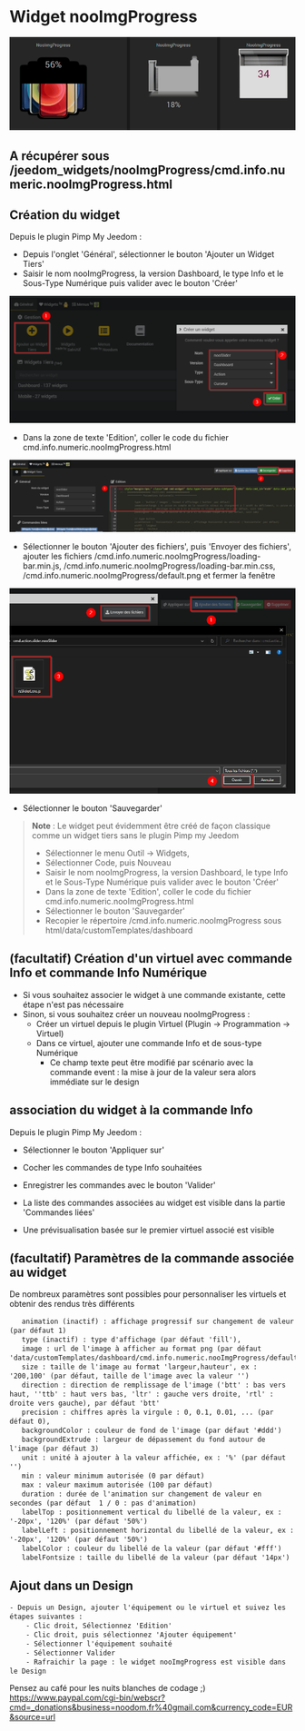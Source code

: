 # Widget nooImgProgress

![](doc/images/nooImgProgress.gif)

## A récupérer sous /jeedom_widgets/nooImgProgress/cmd.info.numeric.nooImgProgress.html

## Création du widget

Depuis le plugin Pimp My Jeedom :

- Depuis l'onglet 'Général', sélectionner le bouton 'Ajouter un Widget Tiers'
- Saisir le nom nooImgProgress, la version Dashboard, le type Info et le Sous-Type Numérique puis valider avec le bouton 'Créer'

![](../nooSlider/doc/images/pimpWidgetCreation.png)

- Dans la zone de texte 'Edition', coller le code du fichier cmd.info.numeric.nooImgProgress.html

![](../nooSlider/doc/images/pimpCodeAdd.png)

- Sélectionner le bouton 'Ajouter des fichiers', puis 'Envoyer des fichiers', ajouter les fichiers /cmd.info.numeric.nooImgProgress/loading-bar.min.js, /cmd.info.numeric.nooImgProgress/loading-bar.min.css, /cmd.info.numeric.nooImgProgress/default.png et fermer la fenêtre

![](../nooSlider/doc/images/pimpjsFileAdd.png)

- Sélectionner le bouton 'Sauvegarder'

>**Note** : Le widget peut évidemment être créé de façon classique comme un widget tiers sans le plugin Pimp my Jeedom
> - Sélectionner le menu Outil -> Widgets,
> - Sélectionner Code, puis Nouveau
> - Saisir le nom nooImgProgress, la version Dashboard, le type Info et le Sous-Type Numérique puis valider avec le bouton 'Créer'
> - Dans la zone de texte 'Edition', coller le code du fichier cmd.info.numeric.nooImgProgress.html
> - Sélectionner le bouton 'Sauvegarder'
> - Recopier le répertoire /cmd.info.numeric.nooImgProgress sous html/data/customTemplates/dashboard


## (facultatif) Création d'un virtuel avec commande Info et commande Info Numérique

- Si vous souhaitez associer le widget à une commande existante, cette étape n'est pas nécessaire
- Sinon, si vous souhaitez créer un nouveau nooImgProgress :
	- Créer un virtuel depuis le plugin Virtuel (Plugin -> Programmation -> Virtuel)
	- Dans ce virtuel, ajouter une commande Info et de sous-type Numérique
		- Ce champ texte peut être modifié par scénario avec la commande event : la mise à jour de la valeur sera alors immédiate sur le design

## association du widget à la commande Info

Depuis le plugin Pimp My Jeedom :

- Sélectionner le bouton 'Appliquer sur'
- Cocher les commandes de type Info souhaitées
- Enregistrer les commandes avec le bouton 'Valider'

- La liste des commandes associées au widget est visible dans la partie 'Commandes liées'
- Une prévisualisation basée sur le premier virtuel associé est visible

## (facultatif) Paramètres de la commande associée au widget

De nombreux paramètres sont possibles pour personnaliser les virtuels et obtenir des rendus très différents

       animation (inactif) : affichage progressif sur changement de valeur (par défaut 1) 
       type (inactif) : type d'affichage (par défaut 'fill'), 
       image : url de l'image à afficher au format png (par défaut 'data/customTemplates/dashboard/cmd.info.numeric.nooImgProgress/default.png')
       size : taille de l'image au format 'largeur,hauteur', ex : '200,100' (par défaut, taille de l'image avec la valeur '')
       direction : direction de remplissage de l'image ('btt' : bas vers haut, ''ttb' : haut vers bas, 'ltr' : gauche vers droite, 'rtl' : droite vers gauche), par défaut 'btt'
       precision : chiffres après la virgule : 0, 0.1, 0.01, ... (par défaut 0),
       backgroundColor : couleur de fond de l'image (par défaut '#ddd')
       backgroundExtrude : largeur de dépassement du fond autour de l'image (par défaut 3)
       unit : unité à ajouter à la valeur affichée, ex : '%' (par défaut '')
       min : valeur minimum autorisée (0 par défaut)
       max : valeur maximum autorisée (100 par défaut)
       duration : durée de l'animation sur changement de valeur en secondes (par défaut  1 / 0 : pas d'animation)
       labelTop : positionnement vertical du libellé de la valeur, ex : '-20px', '120%' (par défaut '50%')
       labelLeft : positionnement horizontal du libellé de la valeur, ex : '-20px', '120%' (par défaut '50%')
       labelColor : couleur du libellé de la valeur (par défaut '#fff')
       labelFontsize : taille du libellé de la valeur (par défaut '14px')

## Ajout dans un Design

	- Depuis un Design, ajouter l'équipement ou le virtuel et suivez les étapes suivantes :
		- Clic droit, Sélectionnez 'Edition'
		- Clic droit, puis sélectionnez 'Ajouter équipement'
		- Sélectionner l'équipement souhaité
		- Sélectionner Valider
		- Rafraichir la page : le widget nooImgProgress est visible dans le Design
		
Pensez au café pour les nuits blanches de codage ;) https://www.paypal.com/cgi-bin/webscr?cmd=_donations&business=noodom.fr%40gmail.com&currency_code=EUR&source=url
